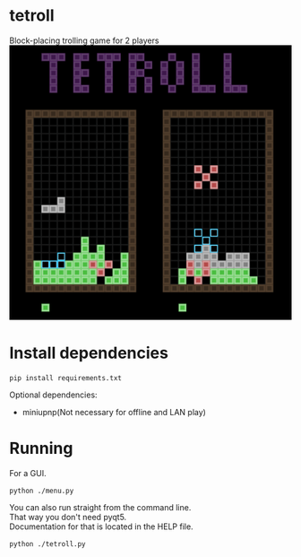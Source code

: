 # tetroll
Block-placing trolling game for 2 players
![Tetroll Gameplay](docs/assets/tetroll_gameplay.png)

# Install dependencies
```
pip install requirements.txt
```

Optional dependencies:  
- miniupnp(Not necessary for offline and LAN play)

# Running
For a GUI.  
```
python ./menu.py  
```
  
You can also run straight from the command line.  
That way you don't need pyqt5.  
Documentation for that is located in the HELP file.  
```
python ./tetroll.py
```
